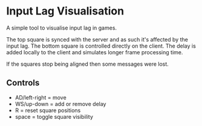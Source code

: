 # Input Lag Visualisation

A simple tool to visualise input lag in games.

The top square is synced with the server and as such it's affected by the input lag.
The bottom square is controlled directly on the client.
The delay is added locally to the client and simulates longer frame processing time.

If the squares stop being aligned then some messages were lost.

## Controls
- AD/left-right = move
- WS/up-down = add or remove delay
- R = reset square positions
- space = toggle square visibility
